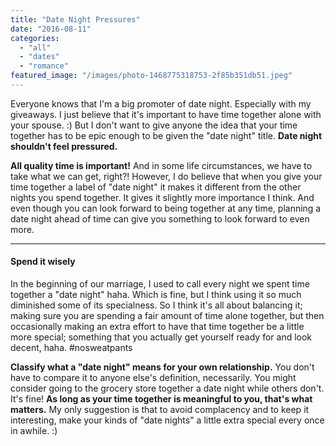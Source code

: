 ```yaml
---
title: "Date Night Pressures"
date: "2016-08-11"
categories: 
  - "all"
  - "dates"
  - "romance"
featured_image: "/images/photo-1468775318753-2f85b351db51.jpeg"
---
```


Everyone knows that I'm a big promoter of date night. Especially with my giveaways. I just believe that it's important to have time together alone with your spouse. :) But I don't want to give anyone the idea that your time together has to be epic enough to be given the "date night" title. **Date night shouldn't feel pressured.**

**All quality time is important!** And in some life circumstances, we have to take what we can get, right?! However, I do believe that when you give your time together a label of "date night" it makes it different from the other nights you spend together. It gives it slightly more importance I think. And even though you can look forward to being together at any time, planning a date night ahead of time can give you something to look forward to even more.

* * *

#### Spend it wisely

In the beginning of our marriage, I used to call every night we spent time together a "date night" haha. Which is fine, but I think using it so much diminished some of its specialness. So I think it's all about balancing it; making sure you are spending a fair amount of time alone together, but then occasionally making an extra effort to have that time together be a little more special; something that you actually get yourself ready for and look decent, haha. #nosweatpants

**Classify what a "date night" means for your own relationship.** You don't have to compare it to anyone else's definition, necessarily. You might consider going to the grocery store together a date night while others don't. It's fine! **As long as your time together is meaningful to you, that's what matters.** My only suggestion is that to avoid complacency and to keep it interesting, make your kinds of "date nights" a little extra special every once in awhile. :)
